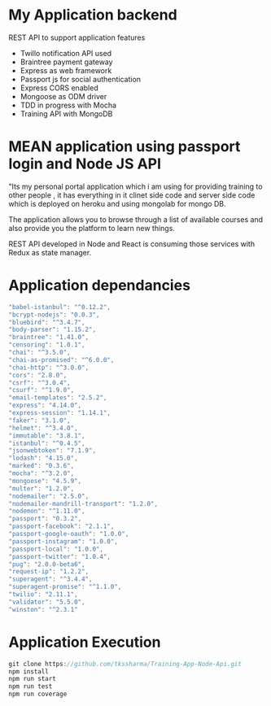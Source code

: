 # My Application backend

REST API to support application features

  - Twillo notification API used
  - Braintree payment gateway
  - Express as web framework
  - Passport js for social authentication
  - Express CORS enabled
  - Mongoose as ODM driver
  - TDD in progress with Mocha
  - Training API with MongoDB

# MEAN application using passport login and Node JS API #

"Its my personal portal application which i am using for providing training to other people , it has everything in it clinet side code and server side code which is deployed on heroku and using mongolab for mongo DB.

The application allows you to browse through a list of available courses and also provide you the platform to learn new things.

REST API developed in Node and React is consuming those services with Redux as state manager.

# Application dependancies
```javascript
"babel-istanbul": "^0.12.2",
"bcrypt-nodejs": "0.0.3",
"bluebird": "^3.4.7",
"body-parser": "1.15.2",
"braintree": "1.41.0",
"censoring": "1.0.1",
"chai": "^3.5.0",
"chai-as-promised": "^6.0.0",
"chai-http": "^3.0.0",
"cors": "2.8.0",
"csrf": "^3.0.4",
"csurf": "^1.9.0",
"email-templates": "2.5.2",
"express": "4.14.0",
"express-session": "1.14.1",
"faker": "3.1.0",
"helmet": "^3.4.0",
"immutable": "3.8.1",
"istanbul": "^0.4.5",
"jsonwebtoken": "7.1.9",
"lodash": "4.15.0",
"marked": "0.3.6",
"mocha": "^3.2.0",
"mongoose": "4.5.9",
"multer": "1.2.0",
"nodemailer": "2.5.0",
"nodemailer-mandrill-transport": "1.2.0",
"nodemon": "^1.11.0",
"passport": "0.3.2",
"passport-facebook": "2.1.1",
"passport-google-oauth": "1.0.0",
"passport-instagram": "1.0.0",
"passport-local": "1.0.0",
"passport-twitter": "1.0.4",
"pug": "2.0.0-beta6",
"request-ip": "1.2.2",
"superagent": "^3.4.4",
"superagent-promise": "^1.1.0",
"twilio": "2.11.1",
"validator": "5.5.0",
"winston": "^2.3.1"
```

# Application Execution
```javascript
git clone https://github.com/tkssharma/Training-App-Node-Api.git
npm install
npm run start
npm run test
npm run coverage
```
